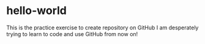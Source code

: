 # hello-world
This is the practice exercise to create repository on GitHub
I am desperately trying to learn to code and use GitHub from now on! 
